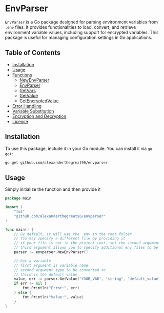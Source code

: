 # EnvParser

`EnvParser` is a Go package designed for parsing environment variables from `.env` files. It provides functionalities to load, convert, and retrieve environment variable values, including support for encrypted variables. This package is useful for managing configuration settings in Go applications.

## Table of Contents

- [Installation](#installation)
- [Usage](#usage)
- [Functions](#functions)
  - [NewEnvParser](#newenvparser)
  - [EnvParser](#envparser)
  - [GetVars](#getvars)
  - [GetValue](#getvalue)
  - [GetEncryptedValue](#getencryptedvalue)
- [Error Handling](#error-handling)
- [Variable Substitution](#variable-substitution)
- [Encryption and Decryption](#encryption-and-decryption)
- [License](#license)

## Installation

To use this package, include it in your Go module. You can install it via `go get`:

```bash
go get github.com/alexanderthegreat96/envparser

```
## Usage
Simply initialize the function and then provide it 
```go
package main

import (
    "fmt"
    "github.com/alexanderthegreat96/envparser" 
)

func main() {
    // By default, it will use the .env in the root folter
    // You may specify a different file by providing it
    // if your file is not in the project root, set the second argument to false
    // third argument allows you to specify additional env files to be parsed
    parser := envparser.NewEnvParser()

    // Get a variable
    // first argument is variable name
    // second argument type to be converted to
    // third is the default value
    value, err := parser.GetValue("YOUR_VAR", "string", "default_value")
    if err != nil {
        fmt.Println("Error:", err)
    } else {
        fmt.Println("Value:", value)
    }
}
```
